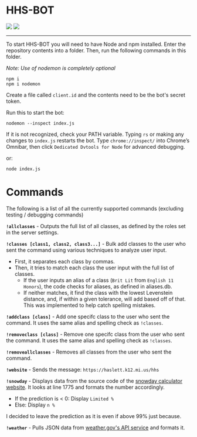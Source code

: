# HHS-BOT
<html>
<img src="https://img.shields.io/github/repo-size/wyskoj/HHS-BOT.svg" />
<img src="https://img.shields.io/discord/526516818375082032.svg" />
 <hr>
 </html>
To start HHS-BOT you will need to have Node and npm installed.
Enter the repository contents into a folder. Then, run the following commands in this folder.

*Note: Use of nodemon is completely optional*
```
npm i
npm i nodemon
```

Create a file called `client.id` and the contents need to be the bot's secret token.

Run this to start the bot:
```
nodemon --inspect index.js
```

If it is not recognized, check your PATH variable.
Typing `rs` or making any changes to `index.js` restarts the bot.
Type `chrome://inspect/` into Chrome’s Omnibar, then click `Dedicated Dvtools for Node` for advanced debugging.

or:
```
node index.js
```

# Commands

The following is a list of all the currently supported commands (excluding testing / debugging commands)

**`!allclasses`** - Outputs the full list of all classes, as defined by the roles set in the server settings.

**`!classes [class1, class2, class3...]`** - Bulk add classes to the user who sent the command using various techniques to analyze user input.
* First, it separates each class by commas.
* Then, it tries to match each class the user input with the full list of classes.
  * If the user inputs an alias of a class (`Brit Lit` from `English 11 Honors`), the code checks for aliases, as defined in aliases.db.
  * If neither matches, it find the class with the lowest Levenstein distance, and, if within a given tolerance, will add based off of that. This was implemented to help catch spelling mistakes.
  
**`!addclass [class]`** - Add one specifc class to the user who sent the command. It uses the same alias and spelling check as `!classes`.

**`!removeclass [class]`** - Remove one specifc class from the user who sent the command. It uses the same alias and spelling check as `!classes`.

**`!removeallclasses`** - Removes all classes from the user who sent the command.

**`!website`** - Sends the message: `https://haslett.k12.mi.us/hhs`

**`!snowday`** - Displays data from the source code of the [snowday calculator website](https://www.snowdaycalculator.com/prediction.php?zipcode=48840&snowdays=9&extra=0&). It looks at line 1775 and formats the number accordingly.

* If the prediction is < 0: Display `Limited %`
* Else: Display `n %`

I decided to leave the prediction as it is even if above 99% just because.

**`!weather`** - Pulls JSON data from [weather.gov's API service](https://api.weather.gov/gridpoints/GRR/83,39/forecast) and formats it.
